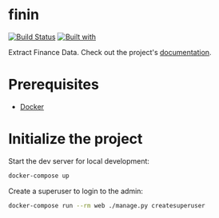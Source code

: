 # finin

[![Build Status](https://travis-ci.org/rajat2814/finin.svg?branch=master)](https://travis-ci.org/rajat2814/finin)
[![Built with](https://img.shields.io/badge/Built_with-Cookiecutter_Django_Rest-F7B633.svg)](https://github.com/agconti/cookiecutter-django-rest)

Extract Finance Data. Check out the project's [documentation](http://rajat2814.github.io/finin/).

# Prerequisites

- [Docker](https://docs.docker.com/docker-for-mac/install/)

# Initialize the project

Start the dev server for local development:

```bash
docker-compose up
```

Create a superuser to login to the admin:

```bash
docker-compose run --rm web ./manage.py createsuperuser
```
